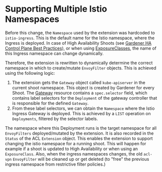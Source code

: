 # Supporting Multiple Istio Namespaces

Before this change, the `Namespace` used by the extension was hardcoded to
`istio-ingress`. This is the default name for the Istio namespace, where the
Ingress is deployed. In case of High Availability Shoots (see
[Gardener HA Control Plane Best Practices](https://gardener.cloud/docs/gardener/shoot_high_availability_best_practices/)),
or when using
[ExposureClasses](https://gardener.cloud/docs/gardener/exposureclasses/), the
name of this Ingress namespace can change dynamically.

Therefore, the extension is rewritten to dynamically determine the correct
namespace in which to create/mutate `EnvoyFilter` objects. This is achieved
using the following logic:

1. The extension gets the `Gateway` object called `kube-apiserver` in the
   current shoot namespace. This object is created by Gardener for every Shoot.
   The
   [Gateway](https://istio.io/latest/docs/reference/config/networking/gateway/)
   resource contains a `spec.selector` field, which contains label selectors for
   the `Deployment` of the gateway controller that is  responsible for the
   defined `Gateway`.
2. From these label selectors, we can obtain the `Namespace` where the Istio
   Ingress Gateway is deployed. This is achieved by a `LIST` operation
   on `Deployments`, filtered by the selector labels.

The namespace where this Deployment runs is the target namespace for all
`EnvoyFilters` deployed/mutated by the extension. It is also recorded in the
`Status` of the ACL `Extension` object. This enables the extension to support
changing the istio namespace for a  running shoot. This will happen for example
if a shoot is updated to High Availability or when using an `ExposureClass`.
Also, when the ingress namespaces changes, the old `acl-vpn` `EnvoyFilter` will
be cleaned up or get deleted (to "free" the previous ingress namespace from
restrictive filter policies.)
